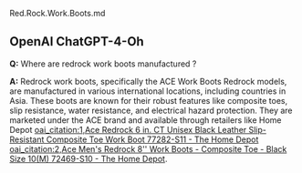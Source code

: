 Red.Rock.Work.Boots.md

## OpenAI ChatGPT-4-Oh

**Q:** Where are redrock work boots manufactured ?

**A:** Redrock work boots, specifically the ACE Work Boots Redrock models, are manufactured in various international locations, including countries in Asia. These boots are known for their robust features like composite toes, slip resistance, water resistance, and electrical hazard protection. They are marketed under the ACE brand and available through retailers like Home Depot [oai_citation:1,Ace Redrock 6 in. CT Unisex Black Leather Slip-Resistant Composite Toe Work Boot 77282-S11 - The Home Depot](https://www.homedepot.com/p/Ace-Redrock-6-in-CT-Unisex-Black-Leather-Slip-Resistant-Composite-Toe-Work-Boot-77282-S11/308799276) [oai_citation:2,Ace Men's Redrock 8'' Work Boots - Composite Toe - Black Size 10(M) 72469-S10 - The Home Depot](https://www.homedepot.com/p/Ace-Men-s-Redrock-8-Work-Boots-Composite-Toe-Black-Size-10-M-72469-S10/308799185).
